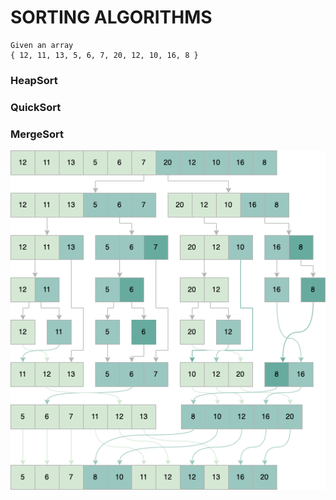 # SORTING ALGORITHMS
```
Given an array
{ 12, 11, 13, 5, 6, 7, 20, 12, 10, 16, 8 }
```
<!-- TOC -->
### HeapSort

<!-- TOC -->
### QuickSort

<!-- TOC -->
### MergeSort
![](../../../../resources/mergesort.png)